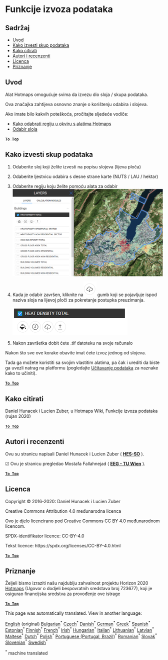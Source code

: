 <h1><a class="anchor" id="data-export-functionalities" href="#data-export-functionalities"><i class="fa fa-link"></i></a>Funkcije izvoza podataka</h1><h2><a class="anchor" id="table-of-contents" href="#table-of-contents"><i class="fa fa-link"></i></a> Sadržaj</h2><ul><li> <a href="#introduction">Uvod</a></li><li> <a href="#how-to-export-a-dataset">Kako izvesti skup podataka</a></li><li> <a href="#how-to-cite">Kako citirati</a></li><li> <a href="#authors-and-reviewers">Autori i recenzenti</a></li><li> <a href="#license">Licenca</a></li><li> <a href="#acknowledgement">Priznanje</a></li></ul><h2><a class="anchor" id="introduction" href="#introduction"><i class="fa fa-link"></i></a> Uvod</h2><p> Alat Hotmaps omogućuje svima da izvezu dio sloja / skupa podataka.</p><p> Ova značajka zahtijeva osnovno znanje o korištenju odabira i slojeva.</p><p> Ako imate bilo kakvih poteškoća, pročitajte sljedeće vodiče:</p><ul><li> <a href="Select-a-region-in-the-Hotmaps-toolbox">Kako odabrati regiju u okviru s alatima Hotmaps</a></li><li> <a href="Layers-section-in-the-Hotmaps-toolbox">Odabir sloja</a></li></ul><p> <a href="#table-of-contents"><strong><code>To Top</code></strong></a></p><h2><a class="anchor" id="how-to-export-a-data-set" href="#how-to-export-a-data-set"><i class="fa fa-link"></i></a> Kako izvesti skup podataka</h2><ol><li><p> Odaberite sloj koji želite izvesti na popisu slojeva (lijeva ploča)</p></li><li><p> Odaberite ljestvicu odabira s desne strane karte (NUTS / LAU / hektar)</p></li><li><p> Odaberite regiju koju želite pomoću alata za odabir<img alt="odabir_izvoza" src="../images/export_selection.png"/></p></li><li><p> Kada je odabir završen, kliknite na<img alt="gumb za izvoz" src="../images/layer-export-btn.png"/> gumb koji se pojavljuje ispod naziva sloja na lijevoj ploči za pokretanje postupka preuzimanja.</p><img alt="mogućnosti sloja" src="../images/layer-options.png"/></li><li><p> Nakon završetka dobit ćete .tif datoteku na svoje računalo</p></li></ol><p> Nakon što sve ove korake obavite imat ćete izvoz jednog od slojeva.</p><p> Tada ga možete koristiti sa svojim vlastitim alatima, pa čak i urediti da biste ga uvezli natrag na platformu (pogledajte <a href="Data_upload">Učitavanje podataka</a> za naznake kako to učiniti).</p><p> <a href="#table-of-contents"><strong><code>To Top</code></strong></a></p><h2><a class="anchor" id="how-to-cite" href="#how-to-cite"><i class="fa fa-link"></i></a> Kako citirati</h2><p> Daniel Hunacek i Lucien Zuber, u Hotmaps Wiki, Funkcije izvoza podataka (rujan 2020)</p><p> <a href="#table-of-contents"><strong><code>To Top</code></strong></a></p><h2><a class="anchor" id="authors-and-reviewers" href="#authors-and-reviewers"><i class="fa fa-link"></i></a> Autori i recenzenti</h2><p> Ovu su stranicu napisali Daniel Hunacek i Lucien Zuber ( <strong><a href="https://www.hevs.ch">HES-SO</a></strong> ).</p><p> ☑ Ovu je stranicu pregledao Mostafa Fallahnejad ( <strong><a href="https://eeg.tuwien.ac.at/">EEG - TU Wien</a></strong> ).</p><p> <a href="#table-of-contents"><strong><code>To Top</code></strong></a></p><h2><a class="anchor" id="license" href="#license"><i class="fa fa-link"></i></a> Licenca</h2><p> Copyright © 2016-2020: Daniel Hunacek i Lucien Zuber</p><p> Creative Commons Attribution 4.0 međunarodna licenca</p><p> Ovo je djelo licencirano pod Creative Commons CC BY 4.0 međunarodnom licencom.</p><p> SPDX-identifikator licence: CC-BY-4.0</p><p> Tekst licence: https://spdx.org/licenses/CC-BY-4.0.html</p><p> <a href="#table-of-contents"><strong><code>To Top</code></strong></a></p><h2><a class="anchor" id="acknowledgement" href="#acknowledgement"><i class="fa fa-link"></i></a> Priznanje</h2><p> Željeli bismo izraziti našu najdublju zahvalnost projektu Horizon 2020 <a href="https://www.hotmaps-project.eu">Hotmaps</a> (Ugovor o dodjeli bespovratnih sredstava broj 723677), koji je osigurao financijska sredstva za provođenje ove istrage</p><p> <a href="#table-of-contents"><strong><code>To Top</code></strong></a></p>
<!--- THIS IS A SUPER UNIQUE IDENTIFIER -->

This page was automatically translated. View in another language:

[English](../en/Data-export-functionalities) (original) [Bulgarian](../bg/Data-export-functionalities)<sup>\*</sup> [Czech](../cs/Data-export-functionalities)<sup>\*</sup> [Danish](../da/Data-export-functionalities)<sup>\*</sup> [German](../de/Data-export-functionalities)<sup>\*</sup> [Greek](../el/Data-export-functionalities)<sup>\*</sup> [Spanish](../es/Data-export-functionalities)<sup>\*</sup> [Estonian](../et/Data-export-functionalities)<sup>\*</sup> [Finnish](../fi/Data-export-functionalities)<sup>\*</sup> [French](../fr/Data-export-functionalities)<sup>\*</sup> [Irish](../ga/Data-export-functionalities)<sup>\*</sup>  [Hungarian](../hu/Data-export-functionalities)<sup>\*</sup> [Italian](../it/Data-export-functionalities)<sup>\*</sup> [Lithuanian](../lt/Data-export-functionalities)<sup>\*</sup> [Latvian](../lv/Data-export-functionalities)<sup>\*</sup> [Maltese](../mt/Data-export-functionalities)<sup>\*</sup> [Dutch](../nl/Data-export-functionalities)<sup>\*</sup> [Polish](../pl/Data-export-functionalities)<sup>\*</sup> [Portuguese (Portugal, Brazil)](../pt/Data-export-functionalities)<sup>\*</sup> [Romanian](../ro/Data-export-functionalities)<sup>\*</sup> [Slovak](../sk/Data-export-functionalities)<sup>\*</sup> [Slovenian](../sl/Data-export-functionalities)<sup>\*</sup> [Swedish](../sv/Data-export-functionalities)<sup>\*</sup> 

<sup>\*</sup> machine translated
